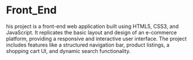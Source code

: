 # Front_End
his project is a front-end web application built using HTML5, CSS3, and JavaScript. It replicates the basic layout and design of an e-commerce platform, providing a responsive and interactive user interface. The project includes features like a structured navigation bar, product listings, a shopping cart UI, and dynamic search functionality.
